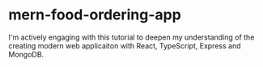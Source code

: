 # mern-food-ordering-app
I'm actively engaging with this tutorial to deepen my understanding of the creating modern web applicaiton with React, TypeScript, Express and MongoDB.
